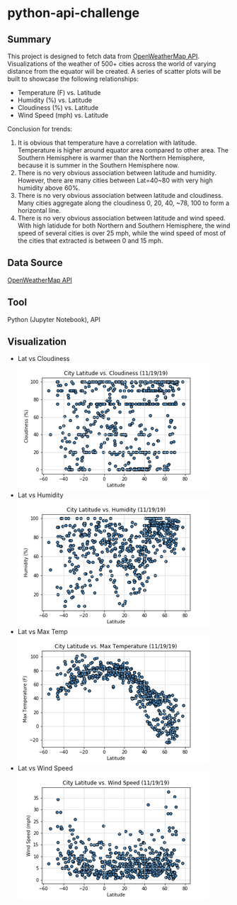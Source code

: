 # python-api-challenge
## Summary ##
This project is designed to fetch data from [OpenWeatherMap API](https://openweathermap.org/api). Visualizations of the weather of 500+ cities across the world of varying distance from the equator will be created. A series of scatter plots will be built to showcase the following relationships:<br>
* Temperature (F) vs. Latitude
* Humidity (%) vs. Latitude
* Cloudiness (%) vs. Latitude
* Wind Speed (mph) vs. Latitude

Conclusion for trends:
1. It is obvious that temperature have a correlation with latitude. Temperature is higher around equator area compared to other area. The Southern Hemisphere is warmer than the Northern Hemisphere, because it is summer in the Southern Hemisphere now.
2. There is no very obvious association between latitude and humidity. However, there are many cities between Lat=40~80 with very high humidity above 60%.
3. There is no very obvious association between latitude and cloudiness. Many cities aggregate along the cloudiness 0, 20, 40, ~78, 100 to form a horizontal line.
4. There is no very obvious association between latitude and wind speed. With high latidude for both Northern and Southern Hemisphere, the wind speed of several cities is over 25 mph, while the wind speed of most of the cities that extracted is between 0 and 15 mph.
## Data Source ##
[OpenWeatherMap API](https://openweathermap.org/api)
## Tool ##
Python (Jupyter Notebook), API
## Visualization ##

* Lat vs Cloudiness<br>
<img src="Png/Lat vs Cloudiness.png"><br>
* Lat vs Humidity<br>
<img src="Png/Lat vs Humidity.png"><br>
* Lat vs Max Temp<br>
<img src="Png/Lat vs Max Temp.png"><br>
* Lat vs Wind Speed<br>
<img src="Png/Lat vs Wind Speed.png"><br>

